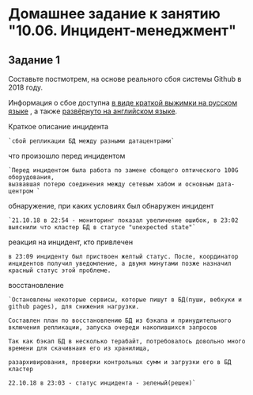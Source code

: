 # Домашнее задание к занятию "10.06. Инцидент-менеджмент"

## Задание 1

Составьте постмотрем, на основе реального сбоя системы Github в 2018 году.

Информация о сбое доступна [в виде краткой выжимки на русском языке](https://habr.com/ru/post/427301/) , а
также [развёрнуто на английском языке](https://github.blog/2018-10-30-oct21-post-incident-analysis/).


Краткое описание инцидента

    `сбой репликации БД между разными датацентрами`

что произошло перед инцидентом

    `Перед инцидентом была работа по замене сбоящего оптического 100G оборудования, 
    вызвавшая потерю соединения между сетевым хабом и основным дата-центром `

обнаружение, при каких условиях был обнаружен инцидент

    `21.10.18 в 22:54 - мониторинг показал увеличение ошибок, в 23:02 выяснили что кластер БД в статусе "unexpected state"`

реакция на инцидент, кто привлечен

   `в 23:09 инциденту был приствоен желтый статус. После, координатор инцидентов получил уведомление, а двумя минутами позже назначил красный статус этой проблеме. `

восстановление

    `Остановлены некоторые сервисы, которые пишут в БД(пуши, вебхуки и github pages), для снижения нагрузки.
    
    Составлен план по восстановлению БД из бэкапа и принудительного включения репликации, запуска очереди накопившихся запросов

    Так как бэкап БД в несколько терабайт, потребовалось довольно много времени для скачивнаия его из хранилища, 
    
    разархивирования, проверки контрольных сумм и загрузки его в БД кластер

    22.10.18 в 23:03 - статус инцидента - зеленый(решен)`

